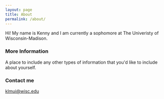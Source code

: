 ```yaml
---
layout: page
title: About
permalink: /about/
---
```


Hi! My name is Kenny and I am currently a sophomore at The Univeristy of Wisconsin-Madison.

### More Information

A place to include any other types of information that you'd like to include about yourself.

### Contact me

[klmui@wisc.edu](mailto:klmui@wisc.edu)